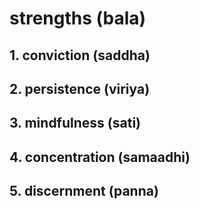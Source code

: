 # strengths (bala)

## 1. conviction (saddha)
## 2. persistence (viriya)
## 3. mindfulness (sati)
## 4. concentration (samaadhi)
## 5. discernment (panna)
